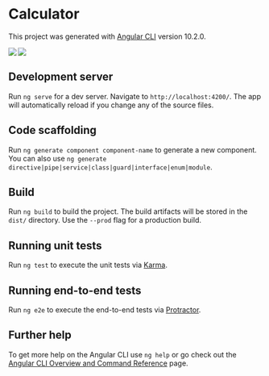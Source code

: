 # Calculator
This project was generated with [Angular CLI](https://github.com/angular/angular-cli) version 10.2.0.

  <img src="https://user-images.githubusercontent.com/58775986/142775726-31652381-5666-4d35-a27e-07f1eae50442.jpg">
  <img align="left" src="https://user-images.githubusercontent.com/58775986/142775738-60e6e744-7ffd-4016-bf88-598bbac39449.jpg">

## Development server

Run `ng serve` for a dev server. Navigate to `http://localhost:4200/`. The app will automatically reload if you change any of the source files.

## Code scaffolding

Run `ng generate component component-name` to generate a new component. You can also use `ng generate directive|pipe|service|class|guard|interface|enum|module`.

## Build

Run `ng build` to build the project. The build artifacts will be stored in the `dist/` directory. Use the `--prod` flag for a production build.

## Running unit tests

Run `ng test` to execute the unit tests via [Karma](https://karma-runner.github.io).

## Running end-to-end tests

Run `ng e2e` to execute the end-to-end tests via [Protractor](http://www.protractortest.org/).

## Further help

To get more help on the Angular CLI use `ng help` or go check out the [Angular CLI Overview and Command Reference](https://angular.io/cli) page.
